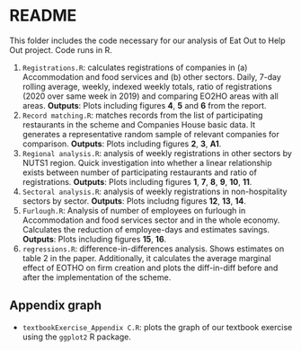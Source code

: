 # README

This folder includes the code necessary for our analysis of Eat Out to Help Out project.
Code runs in R.

1. `Registrations.R`: calculates registrations of companies in (a) Accommodation and food services and (b) other sectors. Daily, 7-day rolling average, weekly, indexed weekly totals, ratio of registrations (2020 over same week in 2019) and comparing EO2HO areas with all areas. **Outputs**: Plots including figures **4**, **5** and **6** from the report.
2. `Record matching.R`: matches records from the list of participating restaurants in the scheme and Companies House basic data. It generates a representative random sample of relevant companies for comparison. **Outputs**: Plots including figures **2**, **3**, **A1**.
3. `Regional analysis.R`: analysis of weekly registrations in other sectors by NUTS1 region. Quick investigation into whether a linear relationship exists between number of participating restaurants and ratio of registrations. **Outputs**: Plots including figures **1**, **7**, **8**, **9**, **10**, **11**.
4. `Sectoral analysis.R`: analysis of weekly registrations in non-hospitality sectors by sector. **Outputs**: Plots includng figures **12**, **13**, **14**.
5. `Furlough.R`: Analysis of number of employees on furlough in Accommodation and food services sector and in the whole economy. Calculates the reduction of employee-days and estimates savings. **Outputs**: Plots including figures **15**, **16**.
6. `regressions.R`: difference-in-differences analysis. Shows estimates on table 2 in the paper. Additionally, it calculates the average marginal effect of EOTHO on firm creation and plots the diff-in-diff before and after the implementation of the scheme.

## Appendix graph
- `textbookExercise_Appendix C.R`: plots the graph of our textbook exercise using the `ggplot2` R package.
